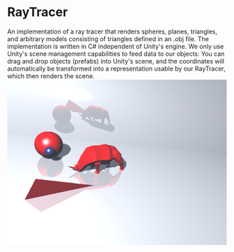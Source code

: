 # RayTracer

An implementation of a ray tracer that renders spheres, planes, triangles, and arbitrary models consisting of triangles defined in an .obj file.
The implementation is written in C# independent of Unity's engine. We only use Unity's scene management capabilities to feed data to our objects:
You can drag and drop objects (prefabs) into Unity's scene, and the coordinates will automatically be transformed into a representation usable by our RayTracer, which then renders the scene.
![RayTracer Render](/README/raytracer3DModel.png?raw=true "RayTracer Render")